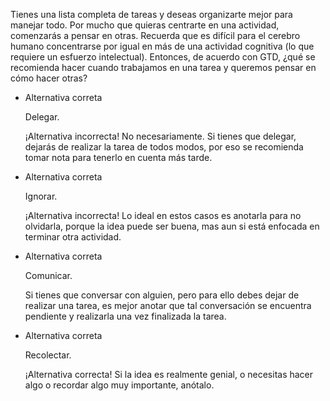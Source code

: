 Tienes una lista completa de tareas y deseas organizarte mejor para manejar todo. Por mucho que quieras centrarte en una actividad, comenzarás a pensar en otras. Recuerda que es difícil para el cerebro humano concentrarse por igual en más de una actividad cognitiva (lo que requiere un esfuerzo intelectual). Entonces, de acuerdo con GTD, ¿qué se recomienda hacer cuando trabajamos en una tarea y queremos pensar en cómo hacer otras?

- Alternativa correta
    
    Delegar.
    
    ¡Alternativa incorrecta! No necesariamente. Si tienes que delegar, dejarás de realizar la tarea de todos modos, por eso se recomienda tomar nota para tenerlo en cuenta más tarde.
    
- Alternativa correta
    
    Ignorar.
    
    ¡Alternativa incorrecta! Lo ideal en estos casos es anotarla para no olvidarla, porque la idea puede ser buena, mas aun si está enfocada en terminar otra actividad.
    
- Alternativa correta
    
    Comunicar.
    
    Si tienes que conversar con alguien, pero para ello debes dejar de realizar una tarea, es mejor anotar que tal conversación se encuentra pendiente y realizarla una vez finalizada la tarea.
    
- Alternativa correta
    
    Recolectar.
    
    ¡Alternativa correcta! Si la idea es realmente genial, o necesitas hacer algo o recordar algo muy importante, anótalo.